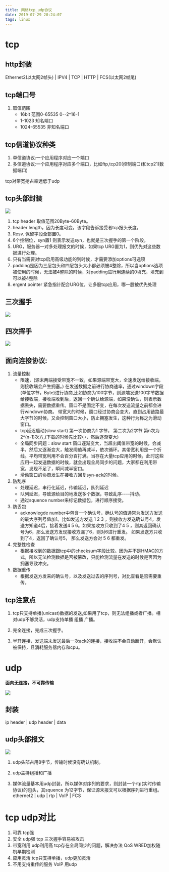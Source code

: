```yaml
---
title: 网络tcp_udp协议
date: 2019-07-29 20:24:07
tags: linux
---
```


# tcp

## http封装
Ethernet2(以太网2帧头) | IPV4 | TCP | HTTP | FCS(以太网2帧尾)


## tcp端口号 
1. 取值范围
    * 16bit 范围0-65535  0--2^16-1
    * 1-1023 知名端口
    * 1024-65535 非知名端口

## tcp信道协议种类
1. 单信道协议:一个应用程序对应一个端口
2. 多信道协议:一个应用程序对应多个端口，比如ftp,tcp20(控制端口)和tcp21(数据端口)

tcp对带宽抢占率远低于udp

## tcp头部封装

![](https://ws1.sinaimg.cn/large/9f0d15f3ly1g5gziza7nxj20ks0e241r.jpg)

1. tcp header 取值范围20Byte-60Byte。
2. header length，因为长度可变，该字段告诉接受者tcp报头长度。
3. Resv. 保留字段全部置0。
4. 6个控制位，syn置1 则表示发送syn，也就是三次握手的第一个阶段。
5. URG，服务器一对多处理报文的时候，如果tcp URG置为1，则优先对这些数据进行处理。
6. 只有当需要对tcp启用高级功能的到时候，才需要添加options可选项
7. padding是因为三层包头和四层包头大小都必须被4整除，所以当options选项被使用的时候，无法被4整除的时候，对padding进行用连续的0填充，填充到可以被4整除
8. ergent pointer 紧急指针配合URG位，让多股tcp应用，哪一股被优先处理

## 三次握手

![](https://ws1.sinaimg.cn/large/9f0d15f3ly1g5gzqxjim2j20os0iateh.jpg)

## 四次挥手

![](https://ws1.sinaimg.cn/large/9f0d15f3ly1g5gzpoe43aj20pa0i6n36.jpg)

## 面向连接协议:
1. 流量控制
	* 限速，(源末两端接受带宽不一致，如果源端带宽大，全速发送给接收端，则接收端会产生拥塞。) 在发送数据之前进行协商速率，通过windown字段(单位字节，Byte)进行协商,比如协商为100字节，则源端发送100字节数据给接收端，接收端收到后，返回一个确认给源端，如果没确认，则表示数据丢失，需要数据重传。窗口不是固定不变，在每次发送流量之前都会进行windown协商。
	带宽大的时候，窗口经过协商会变大，直到占用链路最大字节的时候，又会控制窗口大小，防止拥塞发生，这种行为称之为滑动窗口。 
	* tcp延迟启动(slow start) 第一次协商为1 字节， 第二次为2字节 第n次为2^(n-1)次方,(下载的时候先比较小，然后逐渐变大)
	* 全局同步问题：slow start 窗口逐渐变大，当超出阈值带宽的时候，会减半，然后又逐渐变大，触发阈值再减半，依次循环。其带宽利用是一个折线。平均带宽利用不会百分百打满。当存在大量tcp应用的时候，此时这些应用一起发送数据的时候，就会出现全局同步的问题，大家都在利用带宽，发现不足了，瞬间减半窗口。
	* 滑动窗口的协商发生在接收方回复syn-ack的时候。
2. 防乱序
	* 处理延迟，串行化延迟，传输延迟，队列延迟
	* 队列延迟，导致源给目的地发送多个数据，导致乱序----抖动。
	* 通过squence number来标记数据包，进行顺序接受。
3. 防丢包
    * acknowlegde number中包含一个确认号，确认号的值通常为发送方发送的最大序列号值加1。比如发送方发送 1 2 3 ，则接收方发送确认号4，发送方知道4后，接着发送4 5 6。如果接收方只收到了4 5 ，则其返回确认号为6，那么发送方发现接收方漏了6，则对6进行重发。 如果发送方只收到了4，返回了确认号5， 那么发送方会对 5 6 都重发。
4. 完整性检查
    * 根据接收到的数据跟tcp中的checksum字段比较。因为并不是HMAC的方式，所以无法检测数据是否被篡改，只能检测流量在发送的时候是否因为拥塞导致冲突。
5. 数据重传
    * 根据发送方发来的确认号，以及发送过去的序列号，对比查看是否需要重传。

## tcp注意点
1. tcp只支持单播(unicast)数据的发送,如果用了tcp，则无法组播或者广播。相对udp不够灵活，udp支持单播 组播 广播。

2. 完全连接，完成三次握手。
3. 半开连接，发送端未发送最后一次ack的连接，接收端不会自动断开，会默认被保持，且消耗服务器内存和cpu。


# udp

**面向无连接，不可靠传输**

![](https://ws1.sinaimg.cn/large/9f0d15f3ly1g5gzpv5go7j20ta0a2whd.jpg)

## 封装
ip header | udp header | data

## udp头部报文

![](https://ws1.sinaimg.cn/large/9f0d15f3ly1g5gznh8e5jj20ta0a2whd.jpg)

1. udp头部占用8字节，传输时候没有确认机制。
2. udp主持组播和广播

3. 媒体流量基本用udp封装，所以媒体对序列的要求，则封装一个rtp(实时传输协议)的包头，其squence 为12字节，保证源末报文可以根据序列进行重组。 ethernet2 | udp | rtp | VoIP | FCS

# tcp udp对比
1. 可靠 tcp强
2. 安全 udp强  tcp 三次握手容易被攻击
3. 带宽利用   udp利用高  tcp存在全局同步的问题，解决办法 QoS WRED加权随机早期检测
4. 应用灵活   tcp只支持单播，udp更加灵活
5. 不用支持重传的服务  VoIP 用udp
